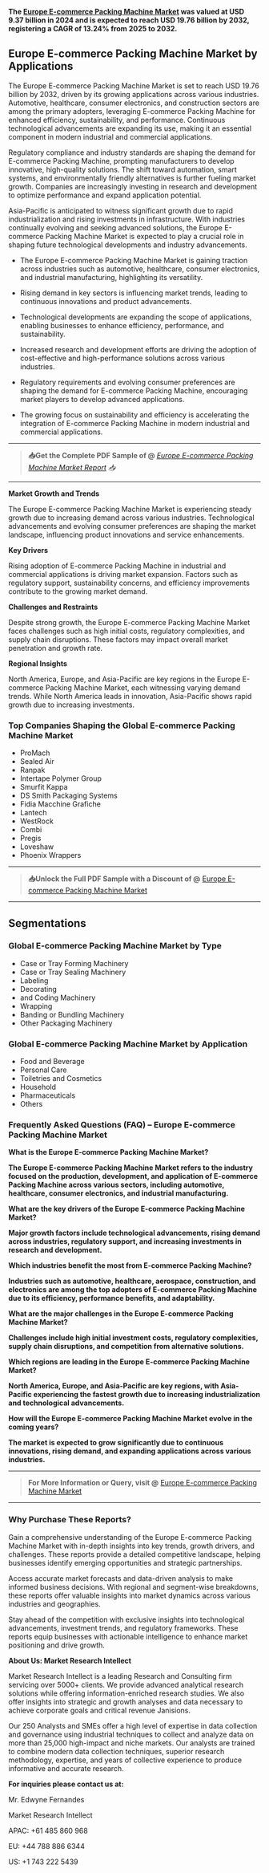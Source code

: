 <p><strong>The <a href="https://www.marketresearchintellect.com/download-sample/?rid=1045770&amp;utm_source=Pulse-April-Europe&amp;utm_medium=852">Europe E-commerce Packing Machine Market</a> was valued at USD 9.37 billion in 2024 and is expected to reach USD 19.76 billion by 2032, registering a CAGR of 13.24% from 2025 to 2032.</strong></p><h2>Europe E-commerce Packing Machine Market by Applications&nbsp;</h2><p><p>The Europe E-commerce Packing Machine Market is set to reach USD 19.76 billion by 2032, driven by its growing applications across various industries. Automotive, healthcare, consumer electronics, and construction sectors are among the primary adopters, leveraging E-commerce Packing Machine for enhanced efficiency, sustainability, and performance. Continuous technological advancements are expanding its use, making it an essential component in modern industrial and commercial applications.</p><p>Regulatory compliance and industry standards are shaping the demand for E-commerce Packing Machine, prompting manufacturers to develop innovative, high-quality solutions. The shift toward automation, smart systems, and environmentally friendly alternatives is further fueling market growth. Companies are increasingly investing in research and development to optimize performance and expand application potential.</p><p>Asia-Pacific is anticipated to witness significant growth due to rapid industrialization and rising investments in infrastructure. With industries continually evolving and seeking advanced solutions, the Europe E-commerce Packing Machine Market is expected to play a crucial role in shaping future technological developments and industry advancements.</p></p><ul><li><p>The Europe E-commerce Packing Machine Market is gaining traction across industries such as automotive, healthcare, consumer electronics, and industrial manufacturing, highlighting its versatility.</p></li><li><p>Rising demand in key sectors is influencing market trends, leading to continuous innovations and product advancements.</p></li><li><p>Technological developments are expanding the scope of applications, enabling businesses to enhance efficiency, performance, and sustainability.</p></li><li><p>Increased research and development efforts are driving the adoption of cost-effective and high-performance solutions across various industries.</p></li><li><p>Regulatory requirements and evolving consumer preferences are shaping the demand for E-commerce Packing Machine, encouraging market players to develop advanced applications.</p></li><li><p>The growing focus on sustainability and efficiency is accelerating the integration of E-commerce Packing Machine in modern industrial and commercial applications.</p></li></ul><hr /><blockquote><p><strong><span class="font-[700]">📥Get the Complete PDF Sample of @ </span></strong><em><span class="font-[700]"><a href="https://www.marketresearchintellect.com/download-sample/?rid=1045770&amp;utm_source=Pulse-April-Europe&amp;utm_medium=852" target="_blank" data-tracking-control-name="article-ssr-frontend-pulse_little-text-block" data-tracking-will-navigate="" data-test-link="">Europe E-commerce Packing Machine Market Report</a>&nbsp;📥</span></em></p></blockquote><hr /><p class="" data-start="77" data-end="360"><strong data-start="77" data-end="105">Market Growth and Trends</strong></p><p class="" data-start="77" data-end="360">The Europe E-commerce Packing Machine Market is experiencing steady growth due to increasing demand across various industries. Technological advancements and evolving consumer preferences are shaping the market landscape, influencing product innovations and service enhancements.</p><p class="" data-start="362" data-end="606"><strong data-start="362" data-end="377">Key Drivers</strong></p><p class="" data-start="362" data-end="606">Rising adoption of E-commerce Packing Machine in industrial and commercial applications is driving market expansion. Factors such as regulatory support, sustainability concerns, and efficiency improvements contribute to the growing market demand.</p><p class="" data-start="608" data-end="849"><strong data-start="608" data-end="637">Challenges and Restraints</strong></p><p class="" data-start="608" data-end="849">Despite strong growth, the Europe E-commerce Packing Machine Market faces challenges such as high initial costs, regulatory complexities, and supply chain disruptions. These factors may impact overall market penetration and growth rate.</p><p class="" data-start="851" data-end="1095"><strong data-start="851" data-end="872">Regional Insights</strong></p><p class="" data-start="851" data-end="1095">North America, Europe, and Asia-Pacific are key regions in the Europe E-commerce Packing Machine Market, each witnessing varying demand trends. While North America leads in innovation, Asia-Pacific shows rapid growth due to increasing investments.</p><p><h3>Top Companies Shaping the Global E-commerce Packing Machine Market </h3><ul><li>ProMach</li><li>Sealed Air</li><li>Ranpak</li><li>Intertape Polymer Group</li><li>Smurfit Kappa</li><li>DS Smith Packaging Systems</li><li>Fidia Macchine Grafiche</li><li>Lantech</li><li>WestRock</li><li>Combi</li><li>Pregis</li><li>Loveshaw</li><li>Phoenix Wrappers</li></ul></p><hr /><blockquote><p><strong>📥Unlock the Full PDF Sample with a Discount of @</strong> <a href="https://www.marketresearchintellect.com/ask-for-discount/?rid=1045770&amp;utm_source=Pulse-April-Europe&amp;utm_medium=852">Europe E-commerce Packing Machine Market</a></p></blockquote><hr /><p><h2>Segmentations</h2><h3>Global E-commerce Packing Machine Market by Type</h3><ul><li>Case or Tray Forming Machinery</li><li>Case or Tray Sealing Machinery</li><li>Labeling</li><li>Decorating</li><li>and Coding Machinery</li><li>Wrapping</li><li>Banding or Bundling Machinery</li><li>Other Packaging Machinery</li></ul><h3>Global E-commerce Packing Machine Market by Application</h3><ul><li>Food and Beverage</li><li>Personal Care</li><li>Toiletries and Cosmetics</li><li>Household</li><li>Pharmaceuticals</li><li>Others</li></ul></p><h3><strong>Frequently Asked Questions (FAQ) &ndash; Europe E-commerce Packing Machine Market</strong></h3><p><strong>What is the Europe E-commerce Packing Machine Market?</strong></p><p><strong>The Europe E-commerce Packing Machine Market refers to the industry focused on the production, development, and application of E-commerce Packing Machine across various sectors, including automotive, healthcare, consumer electronics, and industrial manufacturing.</strong></p><p><strong>What are the key drivers of the Europe E-commerce Packing Machine Market?</strong></p><p><strong>Major growth factors include technological advancements, rising demand across industries, regulatory support, and increasing investments in research and development.</strong></p><p><strong>Which industries benefit the most from E-commerce Packing Machine?</strong></p><p><strong>Industries such as automotive, healthcare, aerospace, construction, and electronics are among the top adopters of E-commerce Packing Machine due to its efficiency, performance benefits, and adaptability.</strong></p><p><strong>What are the major challenges in the Europe E-commerce Packing Machine Market?</strong></p><p><strong>Challenges include high initial investment costs, regulatory complexities, supply chain disruptions, and competition from alternative solutions.</strong></p><p><strong>Which regions are leading in the Europe E-commerce Packing Machine Market?</strong></p><p><strong>North America, Europe, and Asia-Pacific are key regions, with Asia-Pacific experiencing the fastest growth due to increasing industrialization and technological advancements.</strong></p><p><strong>How will the Europe E-commerce Packing Machine Market evolve in the coming years?</strong></p><p><strong>The market is expected to grow significantly due to continuous innovations, rising demand, and expanding applications across various industries.</strong></p><hr /><blockquote><p><span class="font-[700]"><strong>For More Information or Query, visit&nbsp;@</strong>&nbsp;</span><span class="font-[700]"><a href="https://www.marketresearchintellect.com/product/e-commerce-packing-machine-market/?utm_source=Linkedin&utm_medium=852" target="_blank" data-tracking-control-name="article-ssr-frontend-pulse_little-text-block" data-tracking-will-navigate="" data-test-link="">Europe E-commerce Packing Machine Market</a></span></p></blockquote><hr /><h3><strong data-start="0" data-end="31">Why Purchase These Reports?</strong></h3><p class="" data-start="35" data-end="297">Gain a comprehensive understanding of the Europe E-commerce Packing Machine Market with in-depth insights into key trends, growth drivers, and challenges. These reports provide a detailed competitive landscape, helping businesses identify emerging opportunities and strategic partnerships.</p><p class="" data-start="299" data-end="540">Access accurate market forecasts and data-driven analysis to make informed business decisions. With regional and segment-wise breakdowns, these reports offer valuable insights into market dynamics across various industries and geographies.</p><p class="" data-start="542" data-end="784">Stay ahead of the competition with exclusive insights into technological advancements, investment trends, and regulatory frameworks. These reports equip businesses with actionable intelligence to enhance market positioning and drive growth.</p><p><strong><span class="font-[700]">About Us: Market Research Intellect</span></strong></p><p><span class="">Market Research Intellect is a leading Research and Consulting firm servicing over 5000+ clients. We provide advanced analytical research solutions while offering information-enriched research studies.&nbsp;</span>We also offer insights into strategic and growth analyses and data necessary to achieve corporate goals and critical revenue Janisions.</p><p><span class="">Our 250 Analysts and SMEs offer a high level of expertise in data collection and governance using industrial techniques to collect and analyze data on more than 25,000 high-impact and niche markets. Our analysts are trained to combine modern data collection techniques, superior research methodology, expertise, and years of collective experience to produce informative and accurate research.</span></p><p><strong>For inquiries please contact us at:</strong></p><p>Mr. Edwyne Fernandes</p><p>Market Research Intellect</p><p>APAC: +61 485 860 968</p><p>EU: +44 788 886 6344</p><p>US: +1 743 222 5439</p>